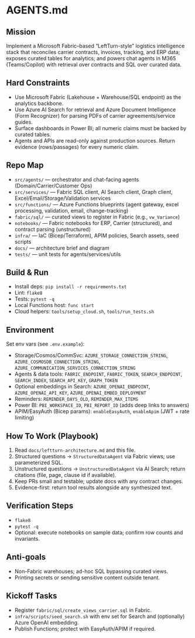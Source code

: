 # AGENTS.md

## Mission
Implement a Microsoft Fabric–based “LeftTurn-style” logistics intelligence stack that reconciles carrier contracts, invoices, tracking, and ERP data; exposes curated tables for analytics; and powers chat agents in M365 (Teams/Copilot) with retrieval over contracts and SQL over curated data.

## Hard Constraints
- Use Microsoft Fabric (Lakehouse + Warehouse/SQL endpoint) as the analytics backbone.
- Use Azure AI Search for retrieval and Azure Document Intelligence (Form Recognizer) for parsing PDFs of carrier agreements/service guides.
- Surface dashboards in Power BI; all numeric claims must be backed by curated tables.
- Agents and APIs are read-only against production sources. Return evidence (rows/passages) for every numeric claim.

## Repo Map
- `src/agents/` — orchestrator and chat-facing agents (Domain/Carrier/Customer Ops)
- `src/services/` — Fabric SQL client, AI Search client, Graph client, Excel/Email/Storage/Validation services
- `src/functions/` — Azure Functions blueprints (agent gateway, excel processing, validation, email, change-tracking)
- `fabric/sql/` — curated views to register in Fabric (e.g., `vw_Variance`)
- `notebooks/` — Fabric notebooks for ERP, Carrier (structured), and contract parsing (unstructured)
- `infra/` — IaC (Bicep/Terraform), APIM policies, Search assets, seed scripts
- `docs/` — architecture brief and diagram
- `tests/` — unit tests for agents/services/utils

## Build & Run
- Install deps: `pip install -r requirements.txt`
- Lint: `flake8`
- Tests: `pytest -q`
- Local Functions host: `func start`
- Cloud helpers: `tools/setup_cloud.sh`, `tools/run_tests.sh`

## Environment
Set env vars (see `.env.example`):
- Storage/Cosmos/CommSvc: `AZURE_STORAGE_CONNECTION_STRING`, `AZURE_COSMOSDB_CONNECTION_STRING`, `AZURE_COMMUNICATION_SERVICES_CONNECTION_STRING`
- Agents & data tools: `FABRIC_ENDPOINT`, `FABRIC_TOKEN`, `SEARCH_ENDPOINT`, `SEARCH_INDEX`, `SEARCH_API_KEY`, `GRAPH_TOKEN`
- Optional embeddings in Search: `AZURE_OPENAI_ENDPOINT`, `AZURE_OPENAI_API_KEY`, `AZURE_OPENAI_EMBED_DEPLOYMENT`
- Reminders: `REMINDER_DAYS_OLD`, `REMINDER_MAX_ITEMS`
- Power BI: `PBI_WORKSPACE_ID`, `PBI_REPORT_ID` (adds deep links to answers)
- APIM/EasyAuth (Bicep params): `enableEasyAuth`, `enableApim` (JWT + rate limiting)

## How To Work (Playbook)
1. Read `docs/leftturn-architecture.md` and this file.
2. Structured questions → `StructuredDataAgent` via Fabric views; use parameterized SQL.
3. Unstructured questions → `UnstructuredDataAgent` via AI Search; return citations (file, page, clause id if available).
4. Keep PRs small and testable; update docs with any contract changes.
5. Evidence-first: return tool results alongside any synthesized text.

## Verification Steps
- `flake8`
- `pytest -q`
- Optional: execute notebooks on sample data; confirm row counts and invariants.

## Anti-goals
- Non-Fabric warehouses; ad-hoc SQL bypassing curated views.
- Printing secrets or sending sensitive content outside tenant.

## Kickoff Tasks
- Register `fabric/sql/create_views_carrier.sql` in Fabric.
- `infra/scripts/seed_search.sh` with env set for Search and (optionally) Azure OpenAI embedding.
- Publish Functions; protect with EasyAuth/APIM if required.
